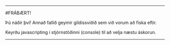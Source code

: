 ---

#FRÁBÆRT! 

Þú náðir því! Annað fallið geymir gildissviðið sem við vorum að fiska eftir. 

Keyrðu javascripting í stjórnstöðinni (console) til að velja næstu áskorun. 

---